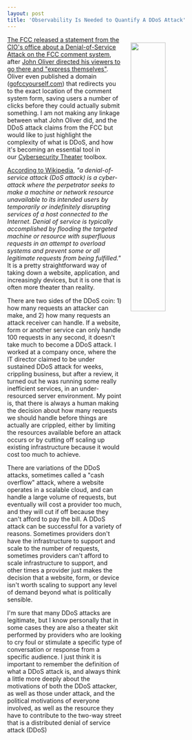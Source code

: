 ```yaml
---
layout: post
title: 'Observability Is Needed to Quantify A DDoS Attack'
---
```

<p><img style="padding: 15px;" src="http://kinlane-productions.s3.amazonaws.com/api_evangelist_site/blog/cannon_wall_satan.jpg" alt="" width="40%" align="right" /></p>
<p><a href="https://www.fcc.gov/document/statement-fcc-cio-denial-service-attack-fcc-comment-system">The FCC released a statement from the CIO's office about a Denial-of-Service Attack on the FCC comment system</a>, after <a href="http://thehill.com/policy/technology/332342-john-oliver-roasts-the-fccs-plan-to-curb-net-neutrality">John Oliver directed his viewers to go there and "express themselves"</a>. Oliver even published a domain (<a href="http://gofccyourself.com/">gofccyourself.com</a>) that redirects you to the exact location of the comment system form, saving users a number of clicks before they could actually submit something. I am not making any linkage between what John Oliver did, and the DDoS attack claims from the FCC but would like to just highlight&nbsp;the complexity of what is DDoS, and how it's becoming an essential tool in our&nbsp;<a href="http://cybersecurity.theater">Cybersecurity Theater</a> toolbox.</p>
<p><a href="https://en.wikipedia.org/wiki/Denial-of-service_attack">According to Wikipedia</a>, <em>"a denial-of-service attack (DoS attack) is a cyber-attack where the perpetrator seeks to make a machine or network resource unavailable to its intended users by temporarily or indefinitely disrupting services of a host connected to the Internet. Denial of service is typically accomplished by flooding the targeted machine or resource with superfluous requests in an attempt to overload systems and prevent some or all legitimate requests from being fulfilled."</em> It is a pretty straightforward way of taking down a website, application, and increasingly devices, but it is one that is often more theater than reality.</p>
<p>There are two sides of the DDoS coin: 1) how many requests an attacker can make, and 2) how many requests an attack receiver can handle. If a website, form or another service can only handle 100 requests in any second, it doesn't take much to become a DDoS attack. I worked at a company once, where the IT director claimed to be under sustained DDoS attack for weeks, crippling business, but after a review, it turned out he was running some really inefficient services, in an under-resourced server environment. My point is, that there is always a human making the decision about how many requests we should handle before things are actually are crippled, either by limiting the resources available before an attack occurs or by cutting off scaling up existing infrastructure because it would cost too much to achieve.</p>
<p>There are variations of the DDoS attacks, sometimes called a "cash overflow" attack, where a website operates in a scalable cloud, and can handle a large volume of requests, but eventually will cost a provider too much, and they will cut if off because they can't afford to pay the bill. A DDoS attack can be successful for a variety of reasons. Sometimes providers don't have the infrastructure to support and scale to the number of requests, sometimes providers can't afford to scale infrastructure to support, and other times a provider just makes the decision that a website, form, or device isn't worth scaling to support any level of demand beyond what is politically sensible.</p>
<p>I'm sure that many DDoS attacks are legitimate, but I know personally that in some cases they are also a theater skit performed by providers who are looking to cry foul or stimulate a specific type of conversation&nbsp;or response from a specific audience. I just think it is important to remember the definition of what a DDoS attack is, and always think a little more deeply about the motivations of both the DDoS attacker, as well as those under attack, and the political motivations of everyone involved, as well as the resource they have to contribute to the two-way street that is a distributed denial of service attack (DDoS)</p>